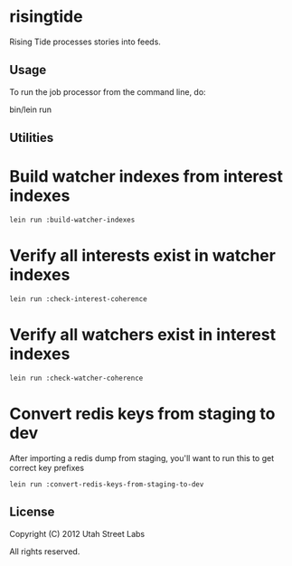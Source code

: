 # risingtide

Rising Tide processes stories into feeds.

## Usage

To run the job processor from the command line, do:

bin/lein run

## Utilities

# Build watcher indexes from interest indexes

    lein run :build-watcher-indexes

# Verify all interests exist in watcher indexes

    lein run :check-interest-coherence

# Verify all watchers exist in interest indexes

    lein run :check-watcher-coherence

# Convert redis keys from staging to dev

After importing a redis dump from staging, you'll want to run this to
get correct key prefixes

    lein run :convert-redis-keys-from-staging-to-dev


## License

Copyright (C) 2012 Utah Street Labs

All rights reserved.
